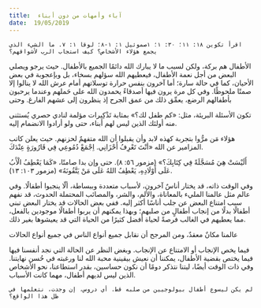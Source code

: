 ```yaml
---
title:  آباء وأمهات من دون أبناء
date:  19/05/2019
---
```


`اقرأ تكوين ١٨: ١١؛ ٣٠: ١؛ ١صموئيل ١: ١-٨؛ لوقا ١: ٧. ما الشيء الذي يجمع هؤلاء الأشخاص؟ كيف استجاب الرب لأشواقهم؟`

الأطفال هم بركة، ولكن لسبب ما لا يبارك الله دائمًا الجميع بالأطفال. حيث يرجو ويصلي البعض من أجل نعمة الأطفال، فيعطيهم الله سؤلهم بسخاء، بل وبإعجوبة في بعض الأحيان، كما في حالة سارة؛ أما آخرون بنفس حرارة توسلاتهم أمام عرش الله لا ينالوا إلا صمتًا ملحوظًا. وفي كل مرة يرون فيها أصدقاءً يحمدون الله على حَملهم وعندما يرحبون بأطفالهم الرضع، يعمِّق ذلك من عمق الجرح إذ ينظرون إلى عشهم الفارغ. وحتى

تكون الأسئلة البريئة، مثل: «كم طفل لك؟» بمثابة تَذْكِيرات مؤلمة لنادي حصري يُستثنى منه أولئك الذين ليس لهم أبناء، حتى ولو أرادوا الانضمام إليه.

هؤلاء مَن مرُّوا بتجربة كهذه لابد وأن يقبلوا أن الله متفهمٌ لحزنهم. حيث يعلن كاتب المزامير عن الله «أنْتَ تَعْرِفُ أَحْزَانِي. اِجْمَعْ دُمُوعِي فِي قَارُورَةٍ عِنْدَكَ.

أَلَيْسَتْ هِيَ مُسَجَّلَةً فِي كِتَابِكَ؟» (مزمور ٥٦: ٨). حتى وإن بدا صامتًا، «كَمَا يَعْطِفُ الْأَبُ عَلَى أَوْلَادِهِ، يَعْطِفُ اللهُ عَلَى مَنْ يَتَّقُونَهُ» (مزمور ١٠٣: ١٣).

وفي الوقت ذاته، قد يختار أناسٌ آخرون، لأسباب متعددة وببساطة، ألّا ينجبوا أطفالًا. وفي عالم مثل عالمنا المليء بالمعاناة، والألم، والشر، والمصائب المحتملة الحدوث، قد نفهم سبب امتناع البعض عن جلب أناسًا أكثر إليه. ففي بعض الحالات قد يختار البعض تبني أطفالًا بدلًا من إنجاب أطفالٍ من صلبهم؛ وبهذا يمكنهم أن يربوا أطفالًا موجودين بالفعل، مما يعطيهم في الغالب فرصةً لحياة أفضل كثيرًا من الحياة التي قد يعيشوها بغير ذلك.

عالمنا مكانٌ معقدٌ، ومن المرجح أن نقابل جميع أنواع الناس في جميع أنواع الحالات

فيما يخص الإنجاب أو الامتناع عن الإنجاب. وبغض النظر عن الحالة التي نجد أنفسنا فيها فيما يختص بقضية الأطفال، يمكننا أن نعيش بيقينية محبة الله لنا ورغبته في حُسن نهايتنا. وفي ذات الوقت أيضًا، ليتنا نتذكر دومًا أن نكون حساسين، بقدر استطاعنا، نحو الأشخاص الذين ليس لديهم أطفال، مهما كانت الأسباب.

`لم يكن ليسوع أطفال بيولوجيين من صلبه قط. أي دروس، إن وجدت، نتعلمها في ظل هذا الواقع؟`
